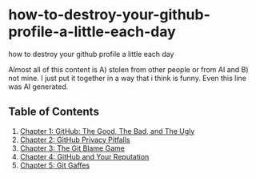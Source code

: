 # how-to-destroy-your-github-profile-a-little-each-day
how to destroy your github profile a little each day

Almost all of this content is A) stolen from other people or from AI and B) not mine. I just put it together in a way that i think is funny. Even this line was AI generated.

## Table of Contents

1. [Chapter 1: GitHub: The Good, The Bad, and The Ugly](https://github.com/akshitadixit/how-to-destroy-your-github-profile-a-little-each-day/tree/main/GitHub:%20The%20Good%2C%20the%20Bad%20and%20the%20Ugly)
2. [Chapter 2: GitHub Privacy Pitfalls](https://github.com/akshitadixit/how-to-destroy-your-github-profile-a-little-each-day/tree/main/GitHub%20Privacy%20Pitfalls)
3. [Chapter 3: The Git Blame Game](https://github.com/akshitadixit/how-to-destroy-your-github-profile-a-little-each-day/tree/main/The%20Git%20Blame%20Game)
4. [Chapter 4: GitHub and Your Reputation](https://github.com/akshitadixit/how-to-destroy-your-github-profile-a-little-each-day/tree/main/GitHub%20and%20Your%20Reputation)
5. [Chapter 5: Git Gaffes](https://github.com/akshitadixit/how-to-destroy-your-github-profile-a-little-each-day/tree/main/Git%20Gaffes)
